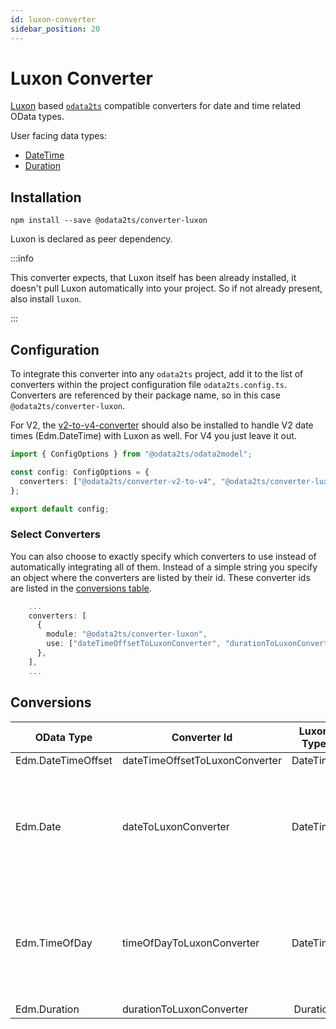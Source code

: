 ```yaml
---
id: luxon-converter
sidebar_position: 20
---
```


# Luxon Converter

[Luxon](https://moment.github.io/luxon) based [`odata2ts`](https://github.com/odata2ts/odata2ts) compatible converters for date and time related OData types.

User facing data types:

- [DateTime](https://moment.github.io/luxon/api-docs/index.html#datetime)
- [Duration](https://moment.github.io/luxon/api-docs/index.html#duration)

## Installation

```shell npm2yarn
npm install --save @odata2ts/converter-luxon
```

Luxon is declared as peer dependency.

:::info

This converter expects, that Luxon itself has been already installed,
it doesn't pull Luxon automatically into your project. So if not already present, also install `luxon`.

:::

## Configuration

To integrate this converter into any `odata2ts` project, add it to the list of converters
within the project configuration file `odata2ts.config.ts`.
Converters are referenced by their package name, so in this case `@odata2ts/converter-luxon`.

For V2, the [v2-to-v4-converter](./v2-to-v4-converter) should also be installed to handle
V2 date times (Edm.DateTime) with Luxon as well. For V4 you just leave it out.

```typescript
import { ConfigOptions } from "@odata2ts/odata2model";

const config: ConfigOptions = {
  converters: ["@odata2ts/converter-v2-to-v4", "@odata2ts/converter-luxon"],
};

export default config;
```

### Select Converters

You can also choose to exactly specify which converters to use instead of automatically integrating all of them.
Instead of a simple string you specify an object where the converters are listed by their id.
These converter ids are listed in the [conversions table](#conversions).

```typescript
    ...
    converters: [
      {
        module: "@odata2ts/converter-luxon",
        use: ["dateTimeOffsetToLuxonConverter", "durationToLuxonConverter"],
      },
    ],
    ...
```

## Conversions

| OData Type         | Converter Id                   | Luxon Type | Description                                                                     |
| ------------------ | ------------------------------ | :--------: | ------------------------------------------------------------------------------- |
| Edm.DateTimeOffset | dateTimeOffsetToLuxonConverter |  DateTime  |                                                                                 |
| Edm.Date           | dateToLuxonConverter           |  DateTime  | Luxon's DateTime will still have the time part, which should be ignored by user |
| Edm.TimeOfDay      | timeOfDayToLuxonConverter      |  DateTime  | Luxon's DateTime will still have the date part, which should be ignored by user |
| Edm.Duration       | durationToLuxonConverter       |  Duration  |                                                                                 |
